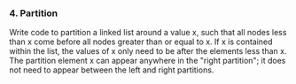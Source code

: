 ### 4. Partition 

Write code to partition a linked list around a value x, such that all nodes less than x come before all nodes greater than or equal to x. If x is contained within the list, the values of x only need to be after the elements less than x. The partition element x can appear anywhere in the "right partition"; it does not need to appear between  the left and right partitions.
